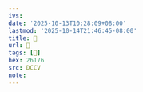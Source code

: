 ```yaml
---
ivs:
date: '2025-10-13T10:28:09+08:00'
lastmod: '2025-10-14T21:46:45-08:00'
title: 􄫾
url: 􄫾
tags: [𦅶]
hex: 26176
src: DCCV
note:
---
```

